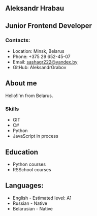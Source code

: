 ## Aleksandr Hrabau
## Junior Frontend Developer
### Contacts:
* Location: Minsk, Belarus
* Phone: +375 29 652-45-07
* Email: sashagr222@yandex.by
* GitHub: AleksandrGrabov
## About me
Hello!I'm from Belarus.
### Skills
* GIT
* C#
* Python
* JavaScript in process
## Education
* Python courses
* RSSchool courses
## Languages:
* English - Estimated level: A1
* Russian - Native
* Belarusian - Native
